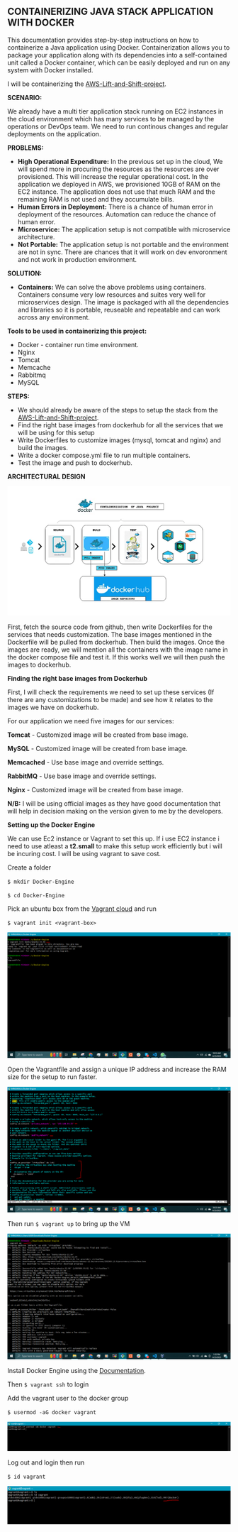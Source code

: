 ## CONTAINERIZING JAVA STACK APPLICATION WITH DOCKER 

This documentation provides step-by-step instructions on how to containerize a Java application using Docker. Containerization allows you to package your application along with its dependencies into a self-contained unit called a Docker container, which can be easily deployed and run on any system with Docker installed.

I will be containerizing the [AWS-Lift-and-Shift-project](https://github.com/dybran/AWS-Lift-and-Shift-Project/blob/main/AWS-Lift-and-Shift-Project.md).

__SCENARIO:__

We already have a multi tier application stack running on EC2 instances in the cloud environment which has many services to be managed by the operations or DevOps team. We need to run continous changes and regular deployments on the application.

__PROBLEMS:__

- __High Operational Expenditure:__ In the previous set up in the cloud, We will spend more in procuring the resources as the resources are over provisioned. This will increase the regular operational cost. In the application we deployed in AWS, we provisioned 10GB of RAM on the EC2 instance. The application does not use that much RAM and the remaining RAM is not used and they accumulate bills.
- __Human Errors in Deployment:__ There is a chance of human error in deployment of the resources. Automation can reduce the chance of human error.
- __Microservice:__ The application setup is not compatible with microservice architecture.
- __Not Portable:__ The application setup is not portable and the environment are not in sync. There are chances that it will work on dev envoronment and not work in production environment.

__SOLUTION:__
- __Containers:__ We can solve the above problems using containers. Containers consume very low resources and suites very well for microservices design.  The image is packaged with all the dependencies and libraries so it is portable, reuseable and repeatable and can work across any environment.

__Tools to be used in containerizing this project:__

- Docker - container run time environment.
- Nginx
- Tomcat
- Memcache
- Rabbitmq
- MySQL


__STEPS:__
- We should already be aware of the steps to setup the stack from the [AWS-Lift-and-Shift-project](https://github.com/dybran/AWS-Lift-and-Shift-Project/blob/main/AWS-Lift-and-Shift-Project.md).
- Find the right base images from dockerhub for all the services that we will be using for this setup
- Write Dockerfiles to customize images (mysql, tomcat and nginx) and  build the images.
- Write a docker compose.yml file to run multiple containers.
- Test the image and push to dockerhub.

__ARCHITECTURAL DESIGN__

![](./images/zzz.PNG)

First, fetch the source code from github, then write Dockerfiles for the services that needs customization. The base images mentioned in the Dockerfile will be pulled from dockerhub. Then build the images. Once the images are ready, we will mention all the containers with the image name in the docker compose file and test it. If this works well we will then push the images to dockerhub.

__Finding the right base images from Dockerhub__

First, I will check the requirements we need to set up these services (If there are any customizations to be made) and see how it relates to the images we have on dockerhub.


For our application we need five images for our services:

__Tomcat__ - Customized image will be created from base image.

__MySQL__ - Customized image will be created from base image.

__Memcached__ - Use base image and override settings.

__RabbitMQ__ - Use base image and override settings.

__Nginx__ - Customized image will be created from base image.

__N/B:__
I will be using official images as they have good documentation that will help in decision making on the version given to me by the developers.

__Setting up the Docker Engine__

We can use Ec2 instance or Vagrant to set this up. If i use EC2 instance i need to use atleast a __t2.small__ to make this setup work efficiently but i will be incuring cost. I will be using vagrant to save cost. 

Create a folder 

`$ mkdir Docker-Engine`

`$ cd Docker-Engine`

Pick an ubuntu box from the [Vagrant cloud](https://app.vagrantup.com/boxes/search?utf8=%E2%9C%93&sort=downloads&provider=&q=) and run 

`$ vagrant init <vagrant-box>`

![](./images/weq.PNG)

Open the Vagrantfile and assign a unique IP address and increase the RAM size for the setup to run faster.

![](./images/qwqw.PNG)

Then run `$ vagrant up` to bring up the VM

![](./images/vup.PNG)

Install Docker Engine using the [Documentation](https://docs.docker.com/engine/install/ubuntu/).

Then `$ vagrant ssh` to login

Add the vagrant user to the docker group

`$ usermod -aG docker vagrant`

![](./images/vfd.PNG)

Log out and login then run 

`$ id vagrant`

![](./images/ids.PNG)

